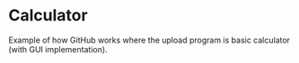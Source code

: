 # Calculator
Example of how GitHub works where the upload program is basic calculator (with GUI implementation).
